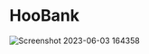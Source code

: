 # HooBank

![Screenshot 2023-06-03 164358](https://github.com/ZainAli97/Hoobank-App/assets/131141179/053969c8-8dd4-41ed-8a44-40d0ff9a2250)
